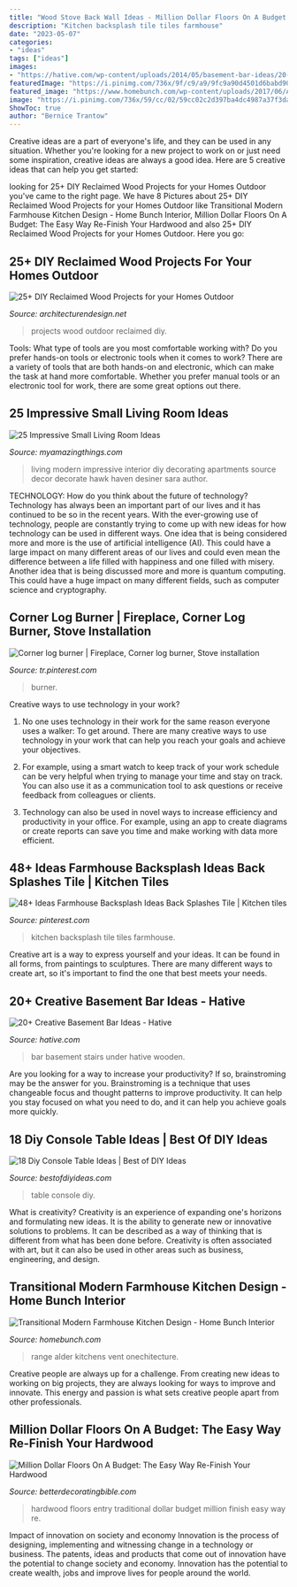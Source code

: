 ```yaml
---
title: "Wood Stove Back Wall Ideas - Million Dollar Floors On A Budget: The Easy Way Re-finish Your Hardwood"
description: "Kitchen backsplash tile tiles farmhouse"
date: "2023-05-07"
categories:
- "ideas"
tags: ["ideas"]
images:
- "https://hative.com/wp-content/uploads/2014/05/basement-bar-ideas/20-wooden-bar-under-stairs.jpg"
featuredImage: "https://i.pinimg.com/736x/9f/c9/a9/9fc9a90d4501d6babd90d18f0145bbb6.jpg"
featured_image: "https://www.homebunch.com/wp-content/uploads/2017/06/Alder-Kitchen-Hood.-Farmhouse-kitchnen-hood.-Farmhouse-kitchen-with-Alder-hood.-Alder-hood-kitchenhood-Alderhood-alderkitchenhood-farmhousekitchen.jpg"
image: "https://i.pinimg.com/736x/59/cc/02/59cc02c2d397ba4dc4987a37f3da541f--stove-installation-log-burner.jpg"
ShowToc: true
author: "Bernice Trantow"
---
```



Creative ideas are a part of everyone's life, and they can be used in any situation. Whether you're looking for a new project to work on or just need some inspiration, creative ideas are always a good idea. Here are 5 creative ideas that can help you get started: 

	

		
looking for 25+ DIY Reclaimed Wood Projects for your Homes Outdoor you've came to the right page. We have 8 Pictures about 25+ DIY Reclaimed Wood Projects for your Homes Outdoor like Transitional Modern Farmhouse Kitchen Design - Home Bunch Interior, Million Dollar Floors On A Budget: The Easy Way Re-Finish Your Hardwood and also 25+ DIY Reclaimed Wood Projects for your Homes Outdoor. Here you go:
		
    
## 25+ DIY Reclaimed Wood Projects For Your Homes Outdoor

<img loading=lazy src="http://cdn.architecturendesign.net/wp-content/uploads/2015/05/AD-Outdoor-Reclaimed-Wood-Projects-21.jpg" onerror="this.onerror=null;this.src='https://tse4.mm.bing.net/th?id=OIP.B3yuWxu1D_hDpOPDKO6NcQHaLH&amp;pid=15.1';" alt="25+ DIY Reclaimed Wood Projects for your Homes Outdoor">

_Source: architecturendesign.net_

>projects wood outdoor reclaimed diy. 

	

Tools: What type of tools are you most comfortable working with?
Do you prefer hands-on tools or electronic tools when it comes to work? There are a variety of tools that are both hands-on and electronic, which can make the task at hand more comfortable. Whether you prefer manual tools or an electronic tool for work, there are some great options out there.

    
## 25 Impressive Small Living Room Ideas

<img loading=lazy src="http://myamazingthings.com/wp-content/uploads/2016/11/small-modern-living-room-decorating-ideas-diy-modern-living-room-decorating-ideas-for-apartments-home-1024x769.jpg" onerror="this.onerror=null;this.src='https://tse4.mm.bing.net/th?id=OIP.UOH5Y6gw5itCaMJANcpZsQHaFj&amp;pid=15.1';" alt="25 Impressive Small Living Room Ideas">

_Source: myamazingthings.com_

>living modern impressive interior diy decorating apartments source decor decorate hawk haven desiner sara author. 

	

TECHNOLOGY: How do you think about the future of technology?
Technology has always been an important part of our lives and it has continued to be so in the recent years. With the ever-growing use of technology, people are constantly trying to come up with new ideas for how technology can be used in different ways. One idea that is being considered more and more is the use of artificial intelligence (AI). This could have a large impact on many different areas of our lives and could even mean the difference between a life filled with happiness and one filled with misery. Another idea that is being discussed more and more is quantum computing. This could have a huge impact on many different fields, such as computer science and cryptography.

    
## Corner Log Burner | Fireplace, Corner Log Burner, Stove Installation

<img loading=lazy src="https://i.pinimg.com/736x/59/cc/02/59cc02c2d397ba4dc4987a37f3da541f--stove-installation-log-burner.jpg" onerror="this.onerror=null;this.src='https://tse2.mm.bing.net/th?id=OIP.LYMBUwe1ZQI8Zgr9O_OqMAHaNJ&amp;pid=15.1';" alt="Corner log burner | Fireplace, Corner log burner, Stove installation">

_Source: tr.pinterest.com_

>burner. 

	

Creative ways to use technology in your work?
1. No one uses technology in their work for the same reason everyone uses a walker: To get around. There are many creative ways to use technology in your work that can help you reach your goals and achieve your objectives.
2. For example, using a smart watch to keep track of your work schedule can be very helpful when trying to manage your time and stay on track. You can also use it as a communication tool to ask questions or receive feedback from colleagues or clients.

3. Technology can also be used in novel ways to increase efficiency and productivity in your office. For example, using an app to create diagrams or create reports can save you time and make working with data more efficient.


    
## 48+ Ideas Farmhouse Backsplash Ideas Back Splashes Tile | Kitchen Tiles

<img loading=lazy src="https://i.pinimg.com/736x/9f/c9/a9/9fc9a90d4501d6babd90d18f0145bbb6.jpg" onerror="this.onerror=null;this.src='https://tse2.mm.bing.net/th?id=OIP.M9NS57jBj43MZhYCA9tBzgAAAA&amp;pid=15.1';" alt="48+ Ideas Farmhouse Backsplash Ideas Back Splashes Tile | Kitchen tiles">

_Source: pinterest.com_

>kitchen backsplash tile tiles farmhouse. 

	

Creative art is a way to express yourself and your ideas. It can be found in all forms, from paintings to sculptures. There are many different ways to create art, so it's important to find the one that best meets your needs.

    
## 20+ Creative Basement Bar Ideas - Hative

<img loading=lazy src="https://hative.com/wp-content/uploads/2014/05/basement-bar-ideas/20-wooden-bar-under-stairs.jpg" onerror="this.onerror=null;this.src='https://tse3.mm.bing.net/th?id=OIP.RjDDXUzF_YOtqZn-EbjR0QHaLI&amp;pid=15.1';" alt="20+ Creative Basement Bar Ideas - Hative">

_Source: hative.com_

>bar basement stairs under hative wooden. 

	

Are you looking for a way to increase your productivity? If so, brainstroming may be the answer for you. Brainstroming is a technique that uses changeable focus and thought patterns to improve productivity. It can help you stay focused on what you need to do, and it can help you achieve goals more quickly.

    
## 18 Diy Console Table Ideas | Best Of DIY Ideas

<img loading=lazy src="http://bestofdiyideas.com/wp-content/uploads/2016/09/diy-vintage-console-table.jpg" onerror="this.onerror=null;this.src='https://tse2.mm.bing.net/th?id=OIP.6TFyxGtDyehh9D8tG8MRCAHaLH&amp;pid=15.1';" alt="18 Diy Console Table Ideas | Best of DIY Ideas">

_Source: bestofdiyideas.com_

>table console diy. 

	

What is creativity?
Creativity is an experience of expanding one's horizons and formulating new ideas. It is the ability to generate new or innovative solutions to problems. It can be described as a way of thinking that is different from what has been done before. Creativity is often associated with art, but it can also be used in other areas such as business, engineering, and design.

    
## Transitional Modern Farmhouse Kitchen Design - Home Bunch Interior

<img loading=lazy src="https://www.homebunch.com/wp-content/uploads/2017/06/Alder-Kitchen-Hood.-Farmhouse-kitchnen-hood.-Farmhouse-kitchen-with-Alder-hood.-Alder-hood-kitchenhood-Alderhood-alderkitchenhood-farmhousekitchen.jpg" onerror="this.onerror=null;this.src='https://tse1.mm.bing.net/th?id=OIP.ZXK_dEu0M7-rNFAZ1dVpLQHaK0&amp;pid=15.1';" alt="Transitional Modern Farmhouse Kitchen Design - Home Bunch Interior">

_Source: homebunch.com_

>range alder kitchens vent onechitecture. 

	

Creative people are always up for a challenge. From creating new ideas to working on big projects, they are always looking for ways to improve and innovate. This energy and passion is what sets creative people apart from other professionals.

    
## Million Dollar Floors On A Budget: The Easy Way Re-Finish Your Hardwood

<img loading=lazy src="http://betterdecoratingbible.com/wp-content/uploads/2013/12/traditional-entry.jpg" onerror="this.onerror=null;this.src='https://tse2.mm.bing.net/th?id=OIP.aGwE49tYbfqPjA6YRmg9rgHaLH&amp;pid=15.1';" alt="Million Dollar Floors On A Budget: The Easy Way Re-Finish Your Hardwood">

_Source: betterdecoratingbible.com_

>hardwood floors entry traditional dollar budget million finish easy way re. 

	

Impact of innovation on society and economy
Innovation is the process of designing, implementing and witnessing change in a technology or business. The patents, ideas and products that come out of innovation have the potential to change society and economy. Innovation has the potential to create wealth, jobs and improve lives for people around the world.

